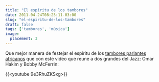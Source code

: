 ```yaml
---
title: "El espíritu de los tambores"
date: 2011-04-24T08:25:11-03:00
slug: "el-espiritu-de-los-tambores"
draft: false
tags: ['tambores', 'música']
image:
  placement: 3
---
```


Que mejor manera de festejar el espíritu de los [tambores parlantes
africanos](/blog/2011/04/tambores-parlantes.html) que
con este video que reune a dos grandes del Jazz: Omar Hakim y Bobby
McFerrin:

{{<youtube 9e3RhuZKSxg>}}